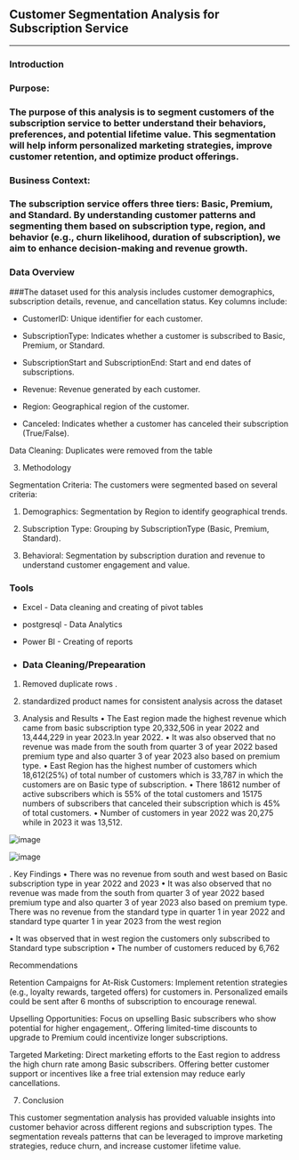 ## Customer Segmentation Analysis for Subscription Service
---

### Introduction

### Purpose:

### The purpose of this analysis is to segment customers of the subscription service to better understand their behaviors, preferences, and potential lifetime value. This segmentation will help inform personalized marketing strategies, improve customer retention, and optimize product offerings.

### Business Context: 
### The subscription service offers three tiers: Basic, Premium, and Standard. By understanding customer patterns and segmenting them based on subscription type, region, and behavior (e.g., churn likelihood, duration of subscription), we aim to enhance decision-making and revenue growth.


### Data Overview

###The dataset used for this analysis includes customer demographics, subscription details, revenue, and cancellation status. Key columns include:

- CustomerID: Unique identifier for each customer.

- SubscriptionType: Indicates whether a customer is subscribed to Basic, Premium, or Standard.

- SubscriptionStart and SubscriptionEnd: Start and end dates of subscriptions.

- Revenue: Revenue generated by each customer.

- Region: Geographical region of the customer.

- Canceled: Indicates whether a customer has canceled their subscription (True/False).


Data Cleaning: Duplicates were removed from the table

3. Methodology

Segmentation Criteria: The customers were segmented based on several criteria:

1. Demographics: Segmentation by Region to identify geographical trends.


2. Subscription Type: Grouping by SubscriptionType (Basic, Premium, Standard).


3. Behavioral: Segmentation by subscription duration and revenue to understand customer engagement and value.


  ### Tools

- Excel - Data cleaning and creating of pivot tables
- postgresql - Data Analytics
- Power BI - Creating of reports

- ### Data Cleaning/Prepearation


1.	Removed duplicate rows .
2.	standardized product names for consistent analysis across the dataset




4. Analysis and Results
•	The East region made the highest revenue which came from basic subscription type 20,332,506 in year 2022 and 13,444,229 in year 2023.In year 2022. 
•	It was also observed that no revenue was made from the south from quarter 3 of year 2022 based premium type and also quarter 3 of year 2023 also based on premium type. 
•	East Region has the highest number of customers which 18,612(25%) of total number of customers which is 33,787 in which the customers are on Basic type of subscription.
•	There 18612 number of active subscribers which is 55% of the total customers and 15175 numbers of subscribers that canceled their subscription which is 45% of total customers.
•	Number of customers in year 2022 was 20,275 while in 2023 it was 13,512.

![image](https://github.com/user-attachments/assets/a9112080-6ff6-4db9-b0a4-19cd0d7d1dea)

![image](https://github.com/user-attachments/assets/114c87a2-5fcd-4809-b6de-133d6c419d08)

. Key Findings
•	 There was no revenue from south and west based on Basic subscription type in year 2022 and 2023
•	It was also observed that no revenue was made from the south from quarter 3 of year 2022 based premium type and also quarter 3 of year 2023 also based on premium type. There was no revenue from the standard type in quarter 1 in year 2022 and standard type quarter 1 in year 2023 from the west region

•	It was observed that in west region the customers only subscribed to Standard type subscription
•	The number of customers reduced by 6,762


 Recommendations

Retention Campaigns for At-Risk Customers: Implement retention strategies (e.g., loyalty rewards, targeted offers) for customers in. Personalized emails could be sent after 6 months of subscription to encourage renewal.

Upselling Opportunities: Focus on upselling Basic subscribers who show potential for higher engagement,. Offering limited-time discounts to upgrade to Premium could incentivize longer subscriptions.

Targeted Marketing: Direct marketing efforts to the East region to address the high churn rate among Basic subscribers. Offering better customer support or incentives like a free trial extension may reduce early cancellations.


7. Conclusion

This customer segmentation analysis has provided valuable insights into customer behavior across different regions and subscription types. The segmentation reveals patterns that can be leveraged to improve marketing strategies, reduce churn, and increase customer lifetime value.






